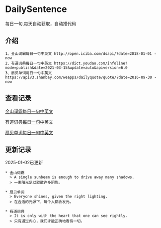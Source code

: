 # DailySentence

每日一句,每天自动获取，自动推代码

## 介绍

```
1、金山词霸每日一句中英文 http://open.iciba.com/dsapi/?date=2018-01-01 - now
2、有道词典每日一句中英文 https://dict.youdao.com/infoline?mode=publish&date=2021-03-15&update=auto&apiversion=6.0
3、扇贝单词每日一句中英文 https://apiv3.shanbay.com/weapps/dailyquote/quote/?date=2016-09-30 - now
```

## 查看记录

[金山词霸每日一句中英文](./data/iciba/)

[有道词典每日一句中英文](./data/youdao/)

[扇贝单词每日一句中英文](./data/shanbay/)

## 更新记录
2025-01-02已更新 
```
* 金山词霸
  > A single sunbeam is enough to drive away many shadows.
  > 一束阳光足以驱散许多阴影。

* 扇贝单词
  > Everyone shines, given the right lighting.
  > 在合适的光源下，每个人都会发光。

* 有道词典
  > It is only with the heart that one can see rightly.
  > 只有通过内心，我们才能正确地看待一切。

```
